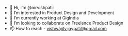 - 👋 Hi, I’m @mrvishpatil
- 👀 I’m interested in Product Design and Development 
- 🌱 I’m currently working at GigIndia 
- 💞️ I’m looking to collaborate on Freelance Product Design
- 📫 How to reach - vishwajitvijaypatil@gmail.com

<!---
mrvishpatil/mrvishpatil is a ✨ special ✨ repository because its `README.md` (this file) appears on your GitHub profile.
You can click the Preview link to take a look at your changes.
--->
